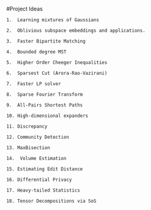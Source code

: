 #Project Ideas

	1.  Learning mixtures of Gaussians

	2.  Oblivious subspace embeddings and applications.

	3.  Faster Bipartite Matching

	4.  Bounded degree MST

	5.  Higher Order Cheeger Inequalities

	6.  Sparsest Cut (Arora-Rao-Vazirani)

	7.  Faster LP solver

	8.  Sparse Fourier Transform

	9.  All-Pairs Shortest Paths

	10. High-dimensional expanders

	11. Discrepancy

	12. Community Detection

	13. MaxBisection

	14.  Volume Estimation

	15. Estimating Edit Distance

	16. Differential Privacy

	17. Heavy-tailed Statistics

	18. Tensor Decompositions via SoS
